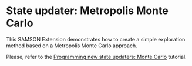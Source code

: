 # State updater: Metropolis Monte Carlo

This SAMSON Extension demonstrates how to create a simple exploration method based on a Metropolis Monte Carlo approach.

Please, refer to the [Programming new state updaters: Monte Carlo](https://documentation.samson-connect.net/developers/latest/tutorials/monte-carlo/) tutorial.
